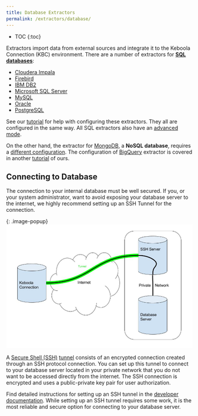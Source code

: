 ```yaml
---
title: Database Extractors
permalink: /extractors/database/
---
```


* TOC
{:toc}

Extractors import data from external sources and integrate it to the Keboola Connection (KBC) environment.
There are a number of extractors for [**SQL databases**](/extractors/database/sqldb/):

- [Cloudera Impala](https://www.cloudera.com/products/apache-hadoop/impala.html)
- [Firebird](http://www.firebirdsql.org/)
- [IBM DB2](http://www.ibm.com/analytics/us/en/technology/db2/)
- [Microsoft SQL Server](https://www.microsoft.com/en/server-cloud/products/sql-server/)
- [MySQL](https://www.mysql.com/)
- [Oracle](http://www.oracle.com/index.html)
- [PostgreSQL](http://www.postgresql.org/)

See our [tutorial](/tutorial/load/database/) for help with configuring these extractors.
They all are configured in the same way. All SQL extractors also have an [advanced mode](/extractors/database/sqldb/).

On the other hand, the extractor for [MongoDB](https://www.mongodb.com/), a **NoSQL database**, 
requires a [different configuration](/extractors/database/mongodb/). The configuration of
[BigQuery](https://cloud.google.com/bigquery/) extractor is covered in another [tutorial](/tutorial/ad-hoc/) of ours.

## Connecting to Database
The connection to your internal database must be well secured. If you, or your system administrator, 
want to avoid exposing your database server to the internet, we highly recommend setting up an SSH Tunnel for the connection.

{: .image-popup}
![Schema - SSH tunnel](/extractors/database/ssh-tunnel.jpg)

A [Secure Shell (SSH)](https://en.wikipedia.org/wiki/Secure_Shell) [tunnel](https://en.wikipedia.org/wiki/Tunneling_protocol) consists of an encrypted connection created
through an SSH protocol connection. You can set up this tunnel to connect to your database server located in your private network that you do not want
to be accessed directly from the internet. The SSH connection is encrypted and uses a public-private key pair for user authorization.

Find detailed instructions for setting up an SSH tunnel in the [developer documentation](https://developers.keboola.com/integrate/database/).
While setting up an SSH tunnel requires some work, it is the most reliable and secure option for connecting to your database server.

